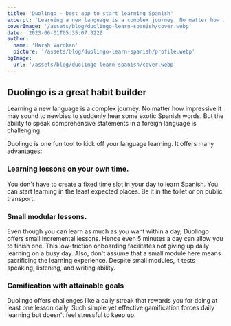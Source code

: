 ```yaml
---
title: 'Duolingo - best app to start learning Spanish'
excerpt: 'Learning a new language is a complex journey. No matter how impressive it may sound to newbies to suddenly hear some exotic Spanish words. But the ability to speak comprehensive statements in a foreign language is tough.'
coverImage: '/assets/blog/duolingo-learn-spanish/cover.webp'
date: '2023-06-01T05:35:07.322Z'
author:
  name: 'Harsh Vardhan'
  picture: '/assets/blog/duolingo-learn-spanish/profile.webp'
ogImage:
  url: '/assets/blog/duolingo-learn-spanish/cover.webp'
---
```


## Duolingo is a great habit builder
Learning a new language is a complex journey. No matter how impressive it may sound to newbies to suddenly hear some exotic Spanish words. But the ability to speak comprehensive statements in a foreign language is challenging.

Duolingo is one fun tool to kick off your language learning. It offers many advantages:

### Learning lessons on your own time. 
You don't have to create a fixed time slot in your day to learn Spanish. You can start learning in the least expected places. Be it in the toilet or on public transport.

### Small modular lessons. 
Even though you can learn as much as you want within a day, Duolingo offers small incremental lessons. Hence even 5 minutes a day can allow you to finish one. This low-friction onboarding facilitates not giving up daily learning on a busy day. Also, don't assume that a small module here means sacrificing the learning experience. Despite small modules, it tests speaking, listening, and writing ability.

### Gamification with attainable goals
Duolingo offers challenges like a daily streak that rewards you for doing at least one lesson daily. Such simple yet effective gamification forces daily learning but doesn't feel stressful to keep up.
